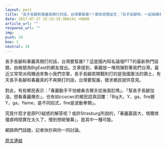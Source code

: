 ```yaml
---
layout: post
title: "長手長腳和春麗真開打的話，台灣要幫誰?？鄉民感慨留言：「長手長腳呀，一起搞爆春麗」。"
date: 2017-07-27 15:32:19.980141 +0800
article_url: ""
response_url: ""
img: 
push: 24
boo: 1
neutral: 18
---
```


長手長腳和春麗真開打的話，台灣要幫誰?？這是國內知名論壇PTT的最新熱門話題，由帳號為BigEast的網友提出。文章提到，春麗放一堆飛彈對著我們台灣，最近又常常派飛機過來魯小我們空軍，長手長腳若開戰則打的是我國憲法的領土，有天長手長腳和春麗真的不爽開打的話，台灣要幫誰，徵求鄉民提供意見。

對此，有些鄉民表示：「春麗動手不怕被桑吉爾夫從後面肛嗎」、「幫長手長腳加油，想看春麗爆衣」，也有如ccucwc的鄉民認真回覆：「Big大，Y，ga，fire跟Y，ga，flame，是不同招式，fire是波動拳類」。

究竟什麼才是原PO疑惑的解答呢？或許Strasburg所說的，「春麗贏面大，塔爾席僵直時間實在太久了，慢到想砸螢幕」，是其中一種可能。

網路熱門話題，記者快抄與你一同討論。

<a href = "https://www.ptt.cc/bbs/Gossiping/M.1501135585.A.249.html">原文連結</a>

